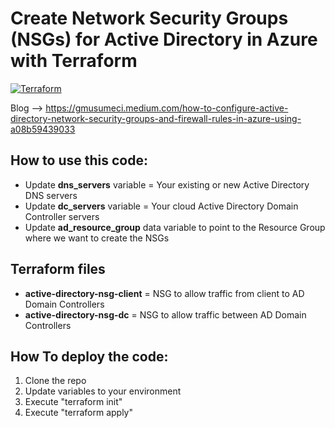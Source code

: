 # Create Network Security Groups (NSGs) for Active Directory in Azure with Terraform
[![Terraform](https://img.shields.io/badge/terraform-v1.3+-blue.svg)](https://www.terraform.io/downloads.html)

Blog --> https://gmusumeci.medium.com/how-to-configure-active-directory-network-security-groups-and-firewall-rules-in-azure-using-a08b59439033

## How to use this code:

* Update **dns_servers** variable = Your existing or new Active Directory DNS servers
* Update **dc_servers** variable = Your cloud Active Directory Domain Controller servers
* Update **ad_resource_group** data variable to point to the Resource Group where we want to create the NSGs

## Terraform files

* **active-directory-nsg-client** = NSG to allow traffic from client to AD Domain Controllers
* **active-directory-nsg-dc** = NSG to allow traffic between AD Domain Controllers

## How To deploy the code:

1. Clone the repo
2. Update variables to your environment
3. Execute "terraform init"
4. Execute "terraform apply"
